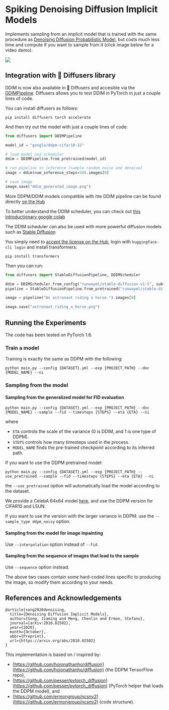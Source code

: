 # Spiking Denoising Diffusion Implicit Models

Implements sampling from an implicit model that is trained with the same procedure as [Denoising Diffusion Probabilistic Model](https://hojonathanho.github.io/diffusion/), but costs much less time and compute if you want to sample from it (click image below for a video demo):

<a href="http://www.youtube.com/watch?v=WCKzxoSduJQ" target="_blank">![](http://img.youtube.com/vi/WCKzxoSduJQ/0.jpg)</a>

## **Integration with 🤗 Diffusers library**

DDIM is now also available in 🧨 Diffusers and accesible via the [DDIMPipeline](https://huggingface.co/docs/diffusers/api/pipelines/ddim).
Diffusers allows you to test DDIM in PyTorch in just a couple lines of code.

You can install diffusers as follows:

```
pip install diffusers torch accelerate
```

And then try out the model with just a couple lines of code:

```python
from diffusers import DDIMPipeline

model_id = "google/ddpm-cifar10-32"

# load model and scheduler
ddim = DDIMPipeline.from_pretrained(model_id)

# run pipeline in inference (sample random noise and denoise)
image = ddim(num_inference_steps=50).images[0]

# save image
image.save("ddim_generated_image.png")
```

More DDPM/DDIM models compatible with hte DDIM pipeline can be found directly [on the Hub](https://huggingface.co/models?library=diffusers&sort=downloads&search=ddpm)

To better understand the DDIM scheduler, you can check out [this introductionary google colab](https://colab.research.google.com/github/huggingface/notebooks/blob/main/diffusers/diffusers_intro.ipynb)

The DDIM scheduler can also be used with more powerful diffusion models such as [Stable Diffusion](https://huggingface.co/docs/diffusers/v0.7.0/en/api/pipelines/stable_diffusion#stable-diffusion-pipelines)

You simply need to [accept the license on the Hub](https://huggingface.co/runwayml/stable-diffusion-v1-5), login with `huggingface-cli login` and install transformers:

```
pip install transformers
```

Then you can run:

```python
from diffusers import StableDiffusionPipeline, DDIMScheduler

ddim = DDIMScheduler.from_config("runwayml/stable-diffusion-v1-5", subfolder="scheduler")
pipeline = StableDiffusionPipeline.from_pretrained("runwayml/stable-diffusion-v1-5", scheduler=ddim)

image = pipeline("An astronaut riding a horse.").images[0]

image.save("astronaut_riding_a_horse.png")
```

## Running the Experiments
The code has been tested on PyTorch 1.6.

### Train a model
Training is exactly the same as DDPM with the following:
```
python main.py --config {DATASET}.yml --exp {PROJECT_PATH} --doc {MODEL_NAME} --ni
```

### Sampling from the model

#### Sampling from the generalized model for FID evaluation
```
python main.py --config {DATASET}.yml --exp {PROJECT_PATH} --doc {MODEL_NAME} --sample --fid --timesteps {STEPS} --eta {ETA} --ni
```
where 
- `ETA` controls the scale of the variance (0 is DDIM, and 1 is one type of DDPM).
- `STEPS` controls how many timesteps used in the process.
- `MODEL_NAME` finds the pre-trained checkpoint according to its inferred path.

If you want to use the DDPM pretrained model:
```
python main.py --config {DATASET}.yml --exp {PROJECT_PATH} --use_pretrained --sample --fid --timesteps {STEPS} --eta {ETA} --ni
```
the `--use_pretrained` option will automatically load the model according to the dataset.

We provide a CelebA 64x64 model [here](https://drive.google.com/file/d/1R_H-fJYXSH79wfSKs9D-fuKQVan5L-GR/view?usp=sharing), and use the DDPM version for CIFAR10 and LSUN.

If you want to use the version with the larger variance in DDPM: use the `--sample_type ddpm_noisy` option.

#### Sampling from the model for image inpainting 
Use `--interpolation` option instead of `--fid`.

#### Sampling from the sequence of images that lead to the sample
Use `--sequence` option instead.

The above two cases contain some hard-coded lines specific to producing the image, so modify them according to your needs.


## References and Acknowledgements
```
@article{song2020denoising,
  title={Denoising Diffusion Implicit Models},
  author={Song, Jiaming and Meng, Chenlin and Ermon, Stefano},
  journal={arXiv:2010.02502},
  year={2020},
  month={October},
  abbr={Preprint},
  url={https://arxiv.org/abs/2010.02502}
}
```


This implementation is based on / inspired by:

- [https://github.com/hojonathanho/diffusion](https://github.com/hojonathanho/diffusion) (the DDPM TensorFlow repo), 
- [https://github.com/pesser/pytorch_diffusion](https://github.com/pesser/pytorch_diffusion) (PyTorch helper that loads the DDPM model), and
- [https://github.com/ermongroup/ncsnv2](https://github.com/ermongroup/ncsnv2) (code structure).
